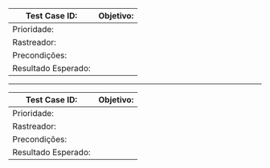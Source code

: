 | Test Case ID:       	| Objetivo: 	|
|---------------------	|-----------	|
| Prioridade:         	|           	|
| Rastreador:         	|           	|
| Precondições:       	|           	|
| Resultado Esperado: 	|           	|

***

| Test Case ID:       	| Objetivo: 	|
|---------------------	|-----------	|
| Prioridade:         	|           	|
| Rastreador:         	|           	|
| Precondições:       	|           	|
| Resultado Esperado: 	|           	|